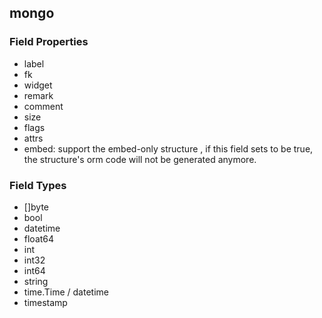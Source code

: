 ## mongo

### Field Properties

* label
* fk
* widget
* remark
* comment
* size
* flags
* attrs
* embed: support the embed-only structure , if this field sets to be true, the structure's orm code will not be generated anymore.

### Field Types
* []byte
* bool
* datetime
* float64
* int
* int32
* int64
* string
* time.Time / datetime
* timestamp
